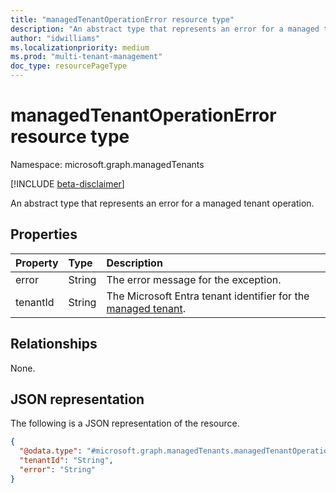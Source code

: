 ```yaml
---
title: "managedTenantOperationError resource type"
description: "An abstract type that represents an error for a managed tenant operation."
author: "idwilliams"
ms.localizationpriority: medium
ms.prod: "multi-tenant-management"
doc_type: resourcePageType
---
```


# managedTenantOperationError resource type

Namespace: microsoft.graph.managedTenants

[!INCLUDE [beta-disclaimer](../../includes/beta-disclaimer.md)]

An abstract type that represents an error for a managed tenant operation.

## Properties
|Property|Type|Description|
|:---|:---|:---|
|error|String|The error message for the exception.|
|tenantId|String|The Microsoft Entra tenant identifier for the [managed tenant](../resources/managedtenants-tenant.md).|

## Relationships
None.

## JSON representation
The following is a JSON representation of the resource.
<!-- {
  "blockType": "resource",
  "@odata.type": "microsoft.graph.managedTenants.managedTenantOperationError"
}
-->
``` json
{
  "@odata.type": "#microsoft.graph.managedTenants.managedTenantOperationError",
  "tenantId": "String",
  "error": "String"
}
```

